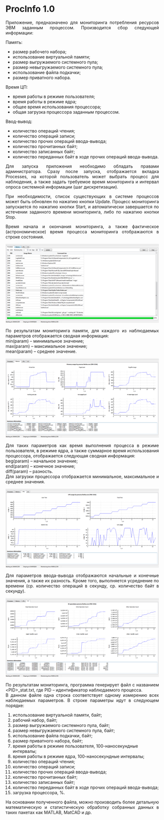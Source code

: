 # ProcInfo 1.0
<p align="justify">Приложение, предназначено для мониторинга потребления ресурсов ЭВМ заданным процессом. Производится сбор следующей информации:</p>
Память:
<ul>
<li>размер рабочего набора;</li>
<li>использование виртуальной памяти;</li>
<li>размер выгружаемого системного пула;</li>
<li>размер невыгружаемого системного пула;</li>
<li>использование файла подкачки;</li>
<li>размер приватного набора.</li>
</ul>
Время ЦП:
<ul>
<li>время работы в режиме пользователя;</li>
<li>время работы в режиме ядра;</li>
<li>общее время использования процессора;</li>
<li>общая загрузка процессора заданным процессом.</li>
</ul>
Ввод-вывод:
<ul>
<li>количество операций чтения;</li>
<li>количество операций записи;</li>
<li>количество прочих операций ввода-вывода;</li>
<li>количество прочитанных байт;</li>
<li>количество записанных байт;</li>
<li>количество переданных байт в ходе прочих операций ввода-вывода.</li>
</ul>
<p align="justify">Для запуска приложения необходимо обладать правами администратора. Сразу после запуска, отображается вкладка Processes, на которой пользователь может выбрать процесс для наблюдения, а также задать требуемое время мониторинга и интервал опроса системной информации (шаг дискретизации).</p>
<p align="justify">При необходимости, список существующих в системе процессов может быть обновлен по нажатию кнопки Update. Процесс мониторинга запускается по нажатию кнопки Start, и автоматически завершается по истечении заданного времени мониторинга, либо по нажатию кнопки Stop.</p>
<p align="justify">Время начала и окончания мониторинга, а также фактическое (астрономическое) время процесса мониторинга отображаются в строке состояния.</p>
<img src="https://raw.githubusercontent.com/ks-gayduk/proc_info/master/screen/1_proc_list.png">
<p align="justify">По результатам мониторинга памяти, для каждого из наблюдаемых параметров отображается сводная информация:<br>
min(param) – минимальное значение;<br>
max(param) – максимальное значение;<br>
mean(param) – среднее значение.</p>
<img src="https://raw.githubusercontent.com/ks-gayduk/proc_info/master/screen/2_memory.png">
<p align="justify">Для таких параметров как время выполнения процесса в режиме пользователя, в режиме ядра, а также суммарное время использования процессора, отображается следующая сводная информация:<br>
beg(param) – начальное значение;<br>
end(param) – конечное значение;<br>
diff(param) – разность.<br>
Для загрузки процессора отображается минимальное, максимальное и среднее значения.</p>
<img src="https://raw.githubusercontent.com/ks-gayduk/proc_info/master/screen/3_cpu.png">
<p align="justify">Для параметров ввода-вывода отображаются начальные и конечные значения, а также их разность. Кроме того, выполняется усреднение по времени (ср. количество операций в секунду, ср. количество байт в секунду).</p>
<img src="https://raw.githubusercontent.com/ks-gayduk/proc_info/master/screen/4_io.png">
<p align="justify">По результатам мониторинга, программа генерирует файл с названием &lt;PID&gt;_stat.txt, где PID – идентификатор наблюдаемого процесса.<br>
В данном файле одна строка соответствует одному измерению всех наблюдаемых параметров. В строке параметры идут в следующем порядке:</p>
<ol>
<li>использование виртуальной памяти, байт;</li>
<li>рабочий набор, байт;</li>
<li>размер выгружаемого системного пула, байт;</li>
<li>размер невыгружаемого системного пула, байт;</li>
<li>использование файла подкачки, байт;</li>
<li>размер приватного набора, байт;</li>
<li>время работы в режиме пользователя, 100-наносекундные интервалы;</li>
<li>время работы в режиме ядра, 100-наносекундные интервалы;</li>
<li>количество операций чтения;</li>
<li>количество операций записи;</li>
<li>количество прочих операций ввода-вывода;</li>
<li>количество прочитанных байт;</li>
<li>количество записанных байт;</li>
<li>количество переданных байт в ходе прочих операций ввода-вывода;</li>
<li>загрузка процессора, %.</li>
</ol>
<p align="justify">На основании полученного файла, можно производить более детальную математическую и статистическую обработку собранных данных в таких пакетах как MATLAB, MatCAD и др.</p>
